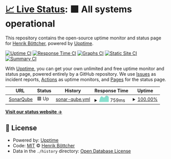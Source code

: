# [📈 Live Status](https://hb-dev.github.io/uptime-monitor-test): <!--live status--> **🟩 All systems operational**

This repository contains the open-source uptime monitor and status page for [Henrik Böttcher](https://hb-dev.github.io/uptime-monitor-test), powered by [Upptime](https://github.com/upptime/upptime).

[![Uptime CI](https://github.com/hb-dev/uptime-monitor-test/workflows/Uptime%20CI/badge.svg)](https://github.com/hb-dev/uptime-monitor-test/actions?query=workflow%3A%22Uptime+CI%22)
[![Response Time CI](https://github.com/hb-dev/uptime-monitor-test/workflows/Response%20Time%20CI/badge.svg)](https://github.com/hb-dev/uptime-monitor-test/actions?query=workflow%3A%22Response+Time+CI%22)
[![Graphs CI](https://github.com/hb-dev/uptime-monitor-test/workflows/Graphs%20CI/badge.svg)](https://github.com/hb-dev/uptime-monitor-test/actions?query=workflow%3A%22Graphs+CI%22)
[![Static Site CI](https://github.com/hb-dev/uptime-monitor-test/workflows/Static%20Site%20CI/badge.svg)](https://github.com/hb-dev/uptime-monitor-test/actions?query=workflow%3A%22Static+Site+CI%22)
[![Summary CI](https://github.com/hb-dev/uptime-monitor-test/workflows/Summary%20CI/badge.svg)](https://github.com/hb-dev/uptime-monitor-test/actions?query=workflow%3A%22Summary+CI%22)

With [Upptime](https://upptime.js.org), you can get your own unlimited and free uptime monitor and status page, powered entirely by a GitHub repository. We use [Issues](https://github.com/hb-dev/uptime-monitor-test/issues) as incident reports, [Actions](https://github.com/hb-dev/uptime-monitor-test/actions) as uptime monitors, and [Pages](https://hb-dev.github.io/uptime-monitor-test) for the status page.

<!--start: status pages-->
<!-- This summary is generated by Upptime (https://github.com/upptime/upptime) -->
<!-- Do not edit this manually, your changes will be overwritten -->
<!-- prettier-ignore -->
| URL | Status | History | Response Time | Uptime |
| --- | ------ | ------- | ------------- | ------ |
| <img alt="" src="https://favicons.githubusercontent.com/codeanalysis.zeiss.com" height="13"> [SonarQube](https://codeanalysis.zeiss.com/sonarqube) | 🟩 Up | [sonar-qube.yml](https://github.com/hb-dev/uptime-monitor-test/commits/HEAD/history/sonar-qube.yml) | <details><summary><img alt="Response time graph" src="./graphs/sonar-qube/response-time-week.png" height="20"> 759ms</summary><br><a href="https://hb-dev.github.io/uptime-monitor-test/history/sonar-qube"><img alt="Response time 867" src="https://img.shields.io/endpoint?url=https%3A%2F%2Fraw.githubusercontent.com%2Fhb-dev%2Fuptime-monitor-test%2FHEAD%2Fapi%2Fsonar-qube%2Fresponse-time.json"></a><br><a href="https://hb-dev.github.io/uptime-monitor-test/history/sonar-qube"><img alt="24-hour response time 847" src="https://img.shields.io/endpoint?url=https%3A%2F%2Fraw.githubusercontent.com%2Fhb-dev%2Fuptime-monitor-test%2FHEAD%2Fapi%2Fsonar-qube%2Fresponse-time-day.json"></a><br><a href="https://hb-dev.github.io/uptime-monitor-test/history/sonar-qube"><img alt="7-day response time 759" src="https://img.shields.io/endpoint?url=https%3A%2F%2Fraw.githubusercontent.com%2Fhb-dev%2Fuptime-monitor-test%2FHEAD%2Fapi%2Fsonar-qube%2Fresponse-time-week.json"></a><br><a href="https://hb-dev.github.io/uptime-monitor-test/history/sonar-qube"><img alt="30-day response time 867" src="https://img.shields.io/endpoint?url=https%3A%2F%2Fraw.githubusercontent.com%2Fhb-dev%2Fuptime-monitor-test%2FHEAD%2Fapi%2Fsonar-qube%2Fresponse-time-month.json"></a><br><a href="https://hb-dev.github.io/uptime-monitor-test/history/sonar-qube"><img alt="1-year response time 867" src="https://img.shields.io/endpoint?url=https%3A%2F%2Fraw.githubusercontent.com%2Fhb-dev%2Fuptime-monitor-test%2FHEAD%2Fapi%2Fsonar-qube%2Fresponse-time-year.json"></a></details> | <details><summary><a href="https://hb-dev.github.io/uptime-monitor-test/history/sonar-qube">100.00%</a></summary><a href="https://hb-dev.github.io/uptime-monitor-test/history/sonar-qube"><img alt="All-time uptime 100.00%" src="https://img.shields.io/endpoint?url=https%3A%2F%2Fraw.githubusercontent.com%2Fhb-dev%2Fuptime-monitor-test%2FHEAD%2Fapi%2Fsonar-qube%2Fuptime.json"></a><br><a href="https://hb-dev.github.io/uptime-monitor-test/history/sonar-qube"><img alt="24-hour uptime 100.00%" src="https://img.shields.io/endpoint?url=https%3A%2F%2Fraw.githubusercontent.com%2Fhb-dev%2Fuptime-monitor-test%2FHEAD%2Fapi%2Fsonar-qube%2Fuptime-day.json"></a><br><a href="https://hb-dev.github.io/uptime-monitor-test/history/sonar-qube"><img alt="7-day uptime 100.00%" src="https://img.shields.io/endpoint?url=https%3A%2F%2Fraw.githubusercontent.com%2Fhb-dev%2Fuptime-monitor-test%2FHEAD%2Fapi%2Fsonar-qube%2Fuptime-week.json"></a><br><a href="https://hb-dev.github.io/uptime-monitor-test/history/sonar-qube"><img alt="30-day uptime 100.00%" src="https://img.shields.io/endpoint?url=https%3A%2F%2Fraw.githubusercontent.com%2Fhb-dev%2Fuptime-monitor-test%2FHEAD%2Fapi%2Fsonar-qube%2Fuptime-month.json"></a><br><a href="https://hb-dev.github.io/uptime-monitor-test/history/sonar-qube"><img alt="1-year uptime 100.00%" src="https://img.shields.io/endpoint?url=https%3A%2F%2Fraw.githubusercontent.com%2Fhb-dev%2Fuptime-monitor-test%2FHEAD%2Fapi%2Fsonar-qube%2Fuptime-year.json"></a></details>

<!--end: status pages-->

[**Visit our status website →**](https://hb-dev.github.io/uptime-monitor-test)

## 📄 License

- Powered by: [Upptime](https://github.com/upptime/upptime)
- Code: [MIT](./LICENSE) © [Henrik Böttcher](https://hb-dev.github.io/uptime-monitor-test)
- Data in the `./history` directory: [Open Database License](https://opendatacommons.org/licenses/odbl/1-0/)
